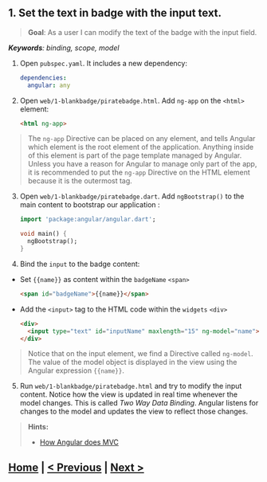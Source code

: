 ## 1. Set the text in badge with the input text.
> **Goal**: As a user I can modify the text of the badge with the input field.

_**Keywords**: binding, scope, model_

1. Open `pubspec.yaml`. It includes a new dependency:
  
    ```YAML
    dependencies:
      angular: any
    ```

2. Open `web/1-blankbadge/piratebadge.html`. Add `ng-app` on the `<html>` element:

    ```HTML
    <html ng-app>
    ```

 >The `ng-app` Directive can be placed on any element, and tells Angular which element is the root element of the application. Anything inside of this element is part of the page template managed by Angular. Unless you have a reason for Angular to manage only part of the app, it is recommended to put the `ng-app` Directive on the HTML element because it is the outermost tag.

3. Open `web/1-blankbadge/piratebadge.dart`. Add `ngBootstrap()` to the main content to bootstrap our application :

    ```Dart
	import 'package:angular/angular.dart';
	
	void main() {
	  ngBootstrap();
	}
    ```

4. Bind the `input` to the badge content:
 - Set `{{name}}` as content within the `badgeName` `<span>`

    ```HTML
    <span id="badgeName">{{name}}</span>
    ```
 - Add the `<input>` tag to the HTML code within the `widgets` `<div>`

    ```HTML
    <div>
      <input type="text" id="inputName" maxlength="15" ng-model="name">
    </div>
    ```

 > Notice that on the input element, we find a Directive called `ng-model`. The value of the model object is displayed in the view using the Angular expression `{{name}}`. 

5. Run `web/1-blankbadge/piratebadge.html` and try to modify the input content. Notice how the view is updated in real time whenever the model changes. This is called _Two Way Data Binding_. Angular listens for changes to the model and updates the view to reflect those changes.

<a name="hints"></a>
> **Hints:**
> 
> - [How Angular does MVC](https://github.com/angular/angular.dart.tutorial/wiki/Creating-your-first-Angular-app#how-angular-does-mvc)

## [Home](../README.md) | [< Previous](step-1.md) | [Next >](step-3.md)
